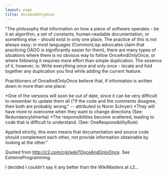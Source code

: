 ```yaml
---
layout: page
title: OnceAndOnlyOnce
---
```


"The philosophy that information on how a piece of software operates - be it an algorithm, a set of constants, human-readable documentation, or something else - should exist in only one place. The practice of this is not always easy; in most languages (CommonLisp advocates claim that practicing OAOO is significantly easier for them), there are many types of situations where there is no obvious way to follow OnceAndOnlyOnce, or where following it requires more effort than simple duplication. The essence of it, however, is: Write everything once and only once - locate and fold together any duplication you find while adding the current feature. 

Practitioners of OnceAndOnlyOnce believe that, if information is written down in more than one place: 

*One of the versions will soon be out of date, since it can be very difficult to remember to update them all ("If the code and the comments disagree, then both are probably wrong." -- attributed to Norm Schryer) 
*They will have more to overcome when they want to change directions (See: RedundancyIsInertia) 
*The responsibilities become scattered, leading to code that is difficult to understand. (See: OneResponsibilityRule) 


 Applied strictly, this even means that documentation and source code should complement each other, not provide information obtainable by looking at the other."

Quoted from http://c2.com/cgi/wiki?OnceAndOnlyOnce.
See ExtremeProgramming.

I decided I couldn't say it any better than the WikiMasters at c2...

